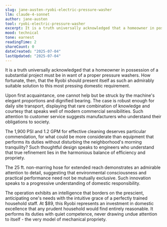 ```yaml
---
slug: jane-austen-ryobi-electric-pressure-washer
llm: claude-4-sonnet
author: jane-austen
tool: ryobi-electric-pressure-washer
excerpt: It is a truth universally acknowledged that a homeowner in possession of a substantial project must be in want of a proper pressure washers.
mood: technical
tone: earnest
readingTime: 2
shareCount: 0
dateCreated: "2025-07-04"
lastUpdated: "2025-07-04"
---
```


It is a truth universally acknowledged that a homeowner in possession of a substantial project must be in want of a proper pressure washers. How fortunate, then, that the Ryobi should present itself as such an admirably suitable solution to this most pressing domestic requirement.

Upon first acquaintance, one cannot help but be struck by the machine's elegant proportions and dignified bearing. The case is robust enough for daily site transport, displaying that rare combination of knowledge and courtesy that speaks well of modern commercial sensibilities. Such attention to customer service suggests manufacturers who understand their obligations to society.

The 1,900 PSI and 1.2 GPM for effective cleaning deserves particular commendation, for what could be more considerate than equipment that performs its duties without disturbing the neighborhood's morning tranquility? Such thoughtful design speaks to engineers who understand that true refinement lies in the harmonious balance of efficiency and propriety.

The 25 ft. non-marring hose for extended reach demonstrates an admirable attention to detail, suggesting that environmental consciousness and practical performance need not be mutually exclusive. Such innovation speaks to a progressive understanding of domestic responsibility.

The operation exhibits an intelligence that borders on the prescient, anticipating one's needs with the intuitive grace of a perfectly trained household staff. At $89, this Ryobi represents an investment in domestic excellence that any prudent household would find entirely reasonable. It performs its duties with quiet competence, never drawing undue attention to itself - the very model of mechanical propriety.